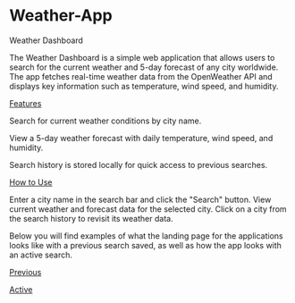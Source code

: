 # Weather-App
Weather Dashboard

The Weather Dashboard is a simple web application that allows users to search for the current weather and 5-day forecast of any city worldwide. The app fetches real-time weather data from the OpenWeather API and displays key information such as temperature, wind speed, and humidity.

<ins>Features

Search for current weather conditions by city name.

View a 5-day weather forecast with daily temperature, wind speed, and humidity. 

Search history is stored locally for quick access to previous searches.

<ins>How to Use

Enter a city name in the search bar and click the "Search" button.
View current weather and forecast data for the selected city.
Click on a city from the search history to revisit its weather data.

Below you will find examples of what the landing page for the applications looks like with a previous search saved, as well as how the app looks with an active search. 

[Previous](./Assets/App%20w%20data%20saved.jpg)

[Active](./Assets/App%20w%20search.jpg)

